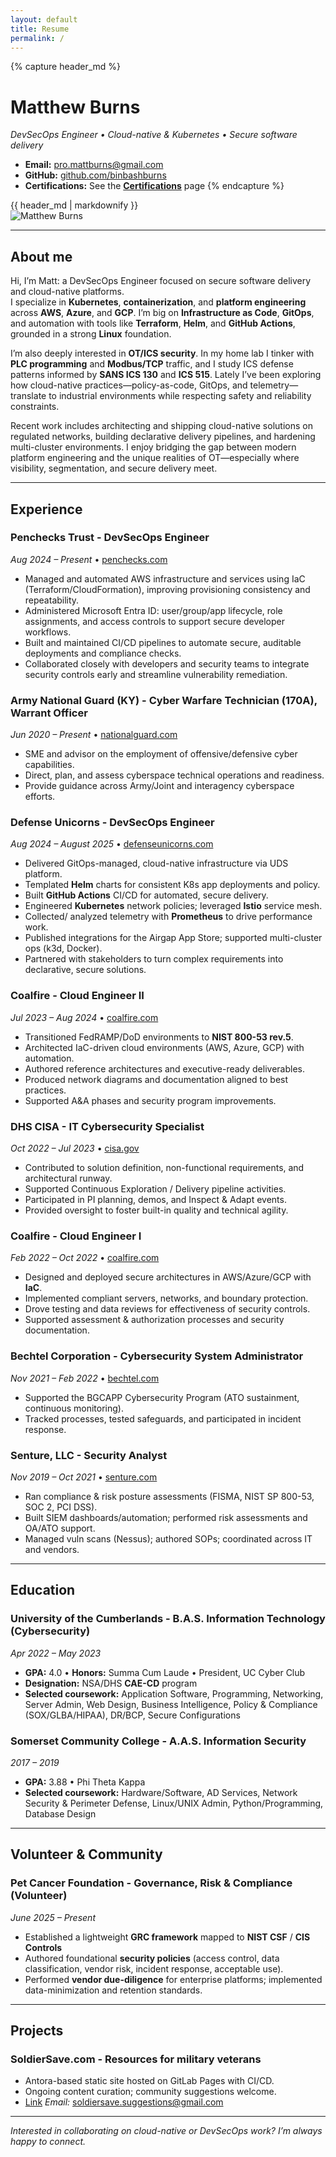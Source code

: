 ```yaml
---
layout: default
title: Resume
permalink: /
---
```


<link rel="stylesheet" href="{{ '/assets/css/profile.css' | relative_url }}">

{% capture header_md %}
# Matthew Burns

_DevSecOps Engineer • Cloud-native & Kubernetes • Secure software delivery_

- **Email:** [pro.mattburns@gmail.com](mailto:pro.mattburns@gmail.com)  
- **GitHub:** [github.com/binbashburns](https://github.com/binbashburns)  
- **Certifications:** See the **[Certifications](/badges/)** page
{% endcapture %}

<div class="hero">
  <div class="hero-text">{{ header_md | markdownify }}</div>
  <img class="avatar" src="{{ '/assets/img/profile.png' | relative_url }}" alt="Matthew Burns" loading="lazy" />
</div>

---

## About me

Hi, I’m Matt: a DevSecOps Engineer focused on secure software delivery and cloud-native platforms.  
I specialize in **Kubernetes**, **containerization**, and **platform engineering** across **AWS**, **Azure**, and **GCP**. I’m big on **Infrastructure as Code**, **GitOps**, and automation with tools like **Terraform**, **Helm**, and **GitHub Actions**, grounded in a strong **Linux** foundation.

I’m also deeply interested in **OT/ICS security**. In my home lab I tinker with **PLC programming** and **Modbus/TCP** traffic, and I study ICS defense patterns informed by **SANS ICS 130** and **ICS 515**. Lately I’ve been exploring how cloud-native practices—policy-as-code, GitOps, and telemetry—translate to industrial environments while respecting safety and reliability constraints.

Recent work includes architecting and shipping cloud-native solutions on regulated networks, building declarative delivery pipelines, and hardening multi-cluster environments. I enjoy bridging the gap between modern platform engineering and the unique realities of OT—especially where visibility, segmentation, and secure delivery meet.

---

## Experience

### Penchecks Trust - DevSecOps Engineer
_Aug 2024 – Present_ • [penchecks.com](https://penchecks.com/)
- Managed and automated AWS infrastructure and services using IaC (Terraform/CloudFormation), improving provisioning consistency and repeatability.
- Administered Microsoft Entra ID: user/group/app lifecycle, role assignments, and access controls to support secure developer workflows.
- Built and maintained CI/CD pipelines to automate secure, auditable deployments and compliance checks.
- Collaborated closely with developers and security teams to integrate security controls early and streamline vulnerability remediation.

### Army National Guard (KY) - Cyber Warfare Technician (170A), Warrant Officer  
_Jun 2020 – Present_ • [nationalguard.com](https://nationalguard.com/)
- SME and advisor on the employment of offensive/defensive cyber capabilities.
- Direct, plan, and assess cyberspace technical operations and readiness.
- Provide guidance across Army/Joint and interagency cyberspace efforts.

### Defense Unicorns - DevSecOps Engineer  
_Aug 2024 – August 2025_ • [defenseunicorns.com](https://defenseunicorns.com/)
- Delivered GitOps-managed, cloud-native infrastructure via UDS platform.
- Templated **Helm** charts for consistent K8s app deployments and policy.
- Built **GitHub Actions** CI/CD for automated, secure delivery.
- Engineered **Kubernetes** network policies; leveraged **Istio** service mesh.
- Collected/ analyzed telemetry with **Prometheus** to drive performance work.
- Published integrations for the Airgap App Store; supported multi-cluster ops (k3d, Docker).
- Partnered with stakeholders to turn complex requirements into declarative, secure solutions.

### Coalfire - Cloud Engineer II  
_Jul 2023 – Aug 2024_ • [coalfire.com](https://coalfire.com/)
- Transitioned FedRAMP/DoD environments to **NIST 800-53 rev.5**.
- Architected IaC-driven cloud environments (AWS, Azure, GCP) with automation.
- Authored reference architectures and executive-ready deliverables.
- Produced network diagrams and documentation aligned to best practices.
- Supported A&A phases and security program improvements.

### DHS CISA - IT Cybersecurity Specialist  
_Oct 2022 – Jul 2023_ • [cisa.gov](https://www.cisa.gov/)
- Contributed to solution definition, non-functional requirements, and architectural runway.
- Supported Continuous Exploration / Delivery pipeline activities.
- Participated in PI planning, demos, and Inspect & Adapt events.
- Provided oversight to foster built-in quality and technical agility.

### Coalfire - Cloud Engineer I  
_Feb 2022 – Oct 2022_ • [coalfire.com](https://coalfire.com/)
- Designed and deployed secure architectures in AWS/Azure/GCP with **IaC**.
- Implemented compliant servers, networks, and boundary protection.
- Drove testing and data reviews for effectiveness of security controls.
- Supported assessment & authorization processes and security documentation.

### Bechtel Corporation - Cybersecurity System Administrator  
_Nov 2021 – Feb 2022_ • [bechtel.com](https://bechtel.com/)
- Supported the BGCAPP Cybersecurity Program (ATO sustainment, continuous monitoring).
- Tracked processes, tested safeguards, and participated in incident response.

### Senture, LLC - Security Analyst  
_Nov 2019 – Oct 2021_ • [senture.com](https://senture.com/)
- Ran compliance & risk posture assessments (FISMA, NIST SP 800-53, SOC 2, PCI DSS).
- Built SIEM dashboards/automation; performed risk assessments and OA/ATO support.
- Managed vuln scans (Nessus); authored SOPs; coordinated across IT and vendors.

---

## Education

### University of the Cumberlands - B.A.S. Information Technology (Cybersecurity)  
_Apr 2022 – May 2023_
- **GPA:** 4.0 • **Honors:** Summa Cum Laude • President, UC Cyber Club  
- **Designation:** NSA/DHS **CAE-CD** program  
- **Selected coursework:** Application Software, Programming, Networking, Server Admin, Web Design, Business Intelligence, Policy & Compliance (SOX/GLBA/HIPAA), DR/BCP, Secure Configurations

### Somerset Community College - A.A.S. Information Security  
_2017 – 2019_
- **GPA:** 3.88 • Phi Theta Kappa  
- **Selected coursework:** Hardware/Software, AD Services, Network Security & Perimeter Defense, Linux/UNIX Admin, Python/Programming, Database Design

---

## Volunteer & Community

### Pet Cancer Foundation - **Governance, Risk & Compliance (Volunteer)**  
_June 2025 – Present_  
- Established a lightweight **GRC framework** mapped to **NIST CSF** / **CIS Controls**
- Authored foundational **security policies** (access control, data classification, vendor risk, incident response, acceptable use).  
- Performed **vendor due-diligence** for enterprise platforms; implemented data-minimization and retention standards.

---

## Projects

### SoldierSave.com - Resources for military veterans
- Antora-based static site hosted on GitLab Pages with CI/CD.
- Ongoing content curation; community suggestions welcome.
- [Link](https://soldiersave.com/)
  _Email:_ soldiersave.suggestions@gmail.com

---

_Interested in collaborating on cloud-native or DevSecOps work? I’m always happy to connect._
